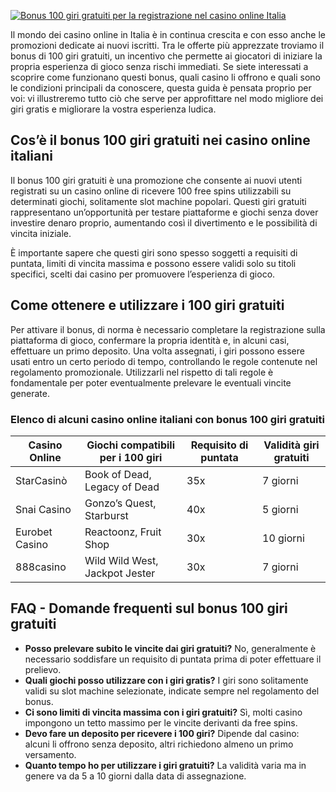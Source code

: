 [![Bonus 100 giri gratuiti per la registrazione nel casino online Italia](https://123-caf.pages.dev/gitsignup.png)](https://vrmoo.ru/Bt82HjjY)

<p>Il mondo dei casino online in Italia è in continua crescita e con esso anche le promozioni dedicate ai nuovi iscritti. Tra le offerte più apprezzate troviamo il bonus di 100 giri gratuiti, un incentivo che permette ai giocatori di iniziare la propria esperienza di gioco senza rischi immediati. Se siete interessati a scoprire come funzionano questi bonus, quali casino li offrono e quali sono le condizioni principali da conoscere, questa guida è pensata proprio per voi: vi illustreremo tutto ciò che serve per approfittare nel modo migliore dei giri gratis e migliorare la vostra esperienza ludica.</p>  <h2>Cos’è il bonus 100 giri gratuiti nei casino online italiani</h2> <p>Il bonus 100 giri gratuiti è una promozione che consente ai nuovi utenti registrati su un casino online di ricevere 100 free spins utilizzabili su determinati giochi, solitamente slot machine popolari. Questi giri gratuiti rappresentano un’opportunità per testare piattaforme e giochi senza dover investire denaro proprio, aumentando così il divertimento e le possibilità di vincita iniziale.</p> <p>È importante sapere che questi giri sono spesso soggetti a requisiti di puntata, limiti di vincita massima e possono essere validi solo su titoli specifici, scelti dai casino per promuovere l’esperienza di gioco.</p>  <h2>Come ottenere e utilizzare i 100 giri gratuiti</h2> <p>Per attivare il bonus, di norma è necessario completare la registrazione sulla piattaforma di gioco, confermare la propria identità e, in alcuni casi, effettuare un primo deposito. Una volta assegnati, i giri possono essere usati entro un certo periodo di tempo, controllando le regole contenute nel regolamento promozionale. Utilizzarli nel rispetto di tali regole è fondamentale per poter eventualmente prelevare le eventuali vincite generate.</p>  <h3>Elenco di alcuni casino online italiani con bonus 100 giri gratuiti</h3> <table>   <thead>     <tr>       <th>Casino Online</th>       <th>Giochi compatibili per i 100 giri</th>       <th>Requisito di puntata</th>       <th>Validità giri gratuiti</th>     </tr>   </thead>   <tbody>     <tr>       <td>StarCasinò</td>       <td>Book of Dead, Legacy of Dead</td>       <td>35x</td>       <td>7 giorni</td>     </tr>     <tr>       <td>Snai Casino</td>       <td>Gonzo’s Quest, Starburst</td>       <td>40x</td>       <td>5 giorni</td>     </tr>     <tr>       <td>Eurobet Casino</td>       <td>Reactoonz, Fruit Shop</td>       <td>30x</td>       <td>10 giorni</td>     </tr>     <tr>       <td>888casino</td>       <td>Wild Wild West, Jackpot Jester</td>       <td>30x</td>       <td>7 giorni</td>     </tr>   </tbody> </table>  <h2>FAQ - Domande frequenti sul bonus 100 giri gratuiti</h2> <ul>   <li><strong>Posso prelevare subito le vincite dai giri gratuiti?</strong> No, generalmente è necessario soddisfare un requisito di puntata prima di poter effettuare il prelievo.</li>   <li><strong>Quali giochi posso utilizzare con i giri gratis?</strong> I giri sono solitamente validi su slot machine selezionate, indicate sempre nel regolamento del bonus.</li>   <li><strong>Ci sono limiti di vincita massima con i giri gratuiti?</strong> Sì, molti casino impongono un tetto massimo per le vincite derivanti da free spins.</li>   <li><strong>Devo fare un deposito per ricevere i 100 giri?</strong> Dipende dal casino: alcuni li offrono senza deposito, altri richiedono almeno un primo versamento.</li>   <li><strong>Quanto tempo ho per utilizzare i giri gratuiti?</strong> La validità varia ma in genere va da 5 a 10 giorni dalla data di assegnazione.</li> </ul>